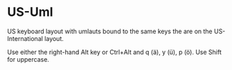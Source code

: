 # US-Uml

US keyboard layout with umlauts bound to the same keys the are on the US-International layout.

Use either the right-hand Alt key or Ctrl+Alt and q (ä), y (ü), p (ö). Use Shift for uppercase.
